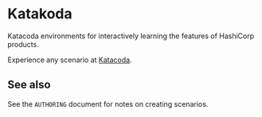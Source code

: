 # Katakoda

Katacoda environments for interactively learning the features of HashiCorp products.

Experience any scenario at [Katacoda](https://www.katacoda.com/hashicorp/).

## See also

See the `AUTHORING` document for notes on creating scenarios.
